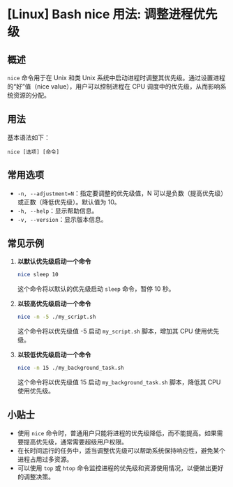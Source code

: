 # [Linux] Bash nice 用法: 调整进程优先级

## 概述
`nice` 命令用于在 Unix 和类 Unix 系统中启动进程时调整其优先级。通过设置进程的“好”值（nice value），用户可以控制进程在 CPU 调度中的优先级，从而影响系统资源的分配。

## 用法
基本语法如下：
```
nice [选项] [命令]
```

## 常用选项
- `-n, --adjustment=N`：指定要调整的优先级值，N 可以是负数（提高优先级）或正数（降低优先级）。默认值为 10。
- `-h, --help`：显示帮助信息。
- `-v, --version`：显示版本信息。

## 常见示例
1. **以默认优先级启动一个命令**
   ```bash
   nice sleep 10
   ```
   这个命令将以默认的优先级启动 `sleep` 命令，暂停 10 秒。

2. **以较高优先级启动一个命令**
   ```bash
   nice -n -5 ./my_script.sh
   ```
   这个命令将以优先级值 -5 启动 `my_script.sh` 脚本，增加其 CPU 使用优先级。

3. **以较低优先级启动一个命令**
   ```bash
   nice -n 15 ./my_background_task.sh
   ```
   这个命令将以优先级值 15 启动 `my_background_task.sh` 脚本，降低其 CPU 使用优先级。

## 小贴士
- 使用 `nice` 命令时，普通用户只能将进程的优先级降低，而不能提高。如果需要提高优先级，通常需要超级用户权限。
- 在长时间运行的任务中，适当调整优先级可以帮助系统保持响应性，避免某个进程占用过多资源。
- 可以使用 `top` 或 `htop` 命令监控进程的优先级和资源使用情况，以便做出更好的调整决策。